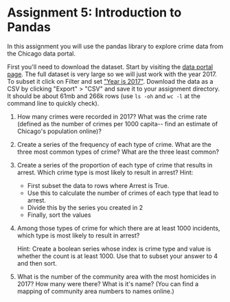 # Assignment 5: Introduction to Pandas

In this assignment you will use the pandas library to explore crime data from the Chicago data portal.

First you'll need to download the dataset. Start by visiting the [data portal page](https://data.cityofchicago.org/Public-Safety/Crimes-2001-to-present/ijzp-q8t2/data). The full dataset is very large so we will just work with the year 2017. To subset it click on Filter and set ["Year is 2017"](filter.png). Download the data as a CSV by clicking "Export" > "CSV" and save it to your assignment directory. It should be about 61mb and 266k rows (use `ls -oh` and `wc -l` at the command line to quickly check).

1. How many crimes were recorded in 2017? What was the crime rate (defined as the number of crimes per 1000 capita-- find an estimate of Chicago's population online)?

2. Create a series of the frequency of each type of crime. What are the three most common types of crime? What are the three least common?

3. Create a series of the proportion of each type of crime that results in arrest. Which crime type is most likely to result in arrest? Hint:
    - First subset the data to rows where Arrest is True.
    - Use this to calculate the number of crimes of each type that lead to arrest.
    - Divide this by the series you created in 2
    - Finally, sort the values


4. Among those types of crime for which there are at least 1000 incidents, which type is most likely to result in arrest?

    Hint: Create a boolean series whose index is crime type and value is whether the count is at least 1000. Use that to subset your answer to 4 and then sort.

5. What is the number of the community area with the most homicides in 2017? How many were there? What is it's name? (You can find a mapping of community area numbers to names online.)

